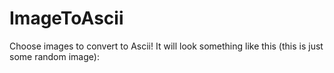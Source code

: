 # ImageToAscii

Choose images to convert to Ascii! It will look something like this (this is just some random image):

